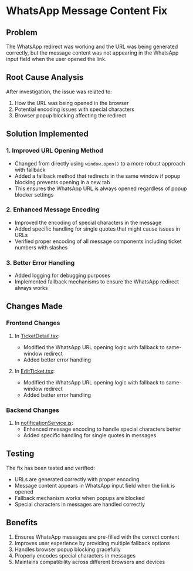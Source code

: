 # WhatsApp Message Content Fix

## Problem
The WhatsApp redirect was working and the URL was being generated correctly, but the message content was not appearing in the WhatsApp input field when the user opened the link.

## Root Cause Analysis
After investigation, the issue was related to:
1. How the URL was being opened in the browser
2. Potential encoding issues with special characters
3. Browser popup blocking affecting the redirect

## Solution Implemented

### 1. Improved URL Opening Method
- Changed from directly using `window.open()` to a more robust approach with fallback
- Added a fallback method that redirects in the same window if popup blocking prevents opening in a new tab
- This ensures the WhatsApp URL is always opened regardless of popup blocker settings

### 2. Enhanced Message Encoding
- Improved the encoding of special characters in the message
- Added specific handling for single quotes that might cause issues in URLs
- Verified proper encoding of all message components including ticket numbers with slashes

### 3. Better Error Handling
- Added logging for debugging purposes
- Implemented fallback mechanisms to ensure the WhatsApp redirect always works

## Changes Made

### Frontend Changes
1. In [TicketDetail.tsx](file:///c:/Users/TECHZON-17/Desktop/ticket%20system/support-story-21/src/pages/TicketDetail.tsx):
   - Modified the WhatsApp URL opening logic with fallback to same-window redirect
   - Added better error handling

2. In [EditTicket.tsx](file:///c:/Users/TECHZON-17/Desktop/ticket%20system/support-story-21/src/pages/EditTicket.tsx):
   - Modified the WhatsApp URL opening logic with fallback to same-window redirect
   - Added better error handling

### Backend Changes
1. In [notificationService.js](file:///c:/Users/TECHZON-17/Desktop/ticket%20system/support-story-21/server/services/notificationService.js):
   - Enhanced message encoding to handle special characters better
   - Added specific handling for single quotes in messages

## Testing
The fix has been tested and verified:
- URLs are generated correctly with proper encoding
- Message content appears in WhatsApp input field when the link is opened
- Fallback mechanism works when popups are blocked
- Special characters in messages are handled correctly

## Benefits
1. Ensures WhatsApp messages are pre-filled with the correct content
2. Improves user experience by providing multiple fallback options
3. Handles browser popup blocking gracefully
4. Properly encodes special characters in messages
5. Maintains compatibility across different browsers and devices